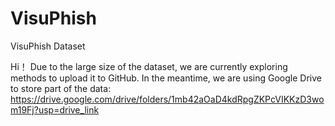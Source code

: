 # VisuPhish
VisuPhish Dataset

Hi！
Due to the large size of the dataset, we are currently exploring methods to upload it to GitHub. In the meantime, we are using Google Drive to store part of the data: https://drive.google.com/drive/folders/1mb42aOaD4kdRpgZKPcVIKKzD3wom19Fj?usp=drive_link
